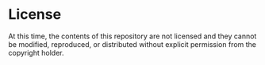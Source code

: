 # License

At this time, the contents of this repository are not licensed and they cannot be modified, reproduced, or distributed without explicit permission from the copyright holder.
